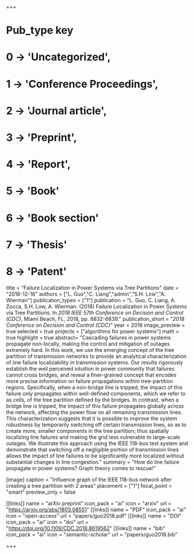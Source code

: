 +++
# Pub_type key
# 0 -> 'Uncategorized',
# 1 -> 'Conference Proceedings',
# 2 -> 'Journal article',
# 3 -> 'Preprint',
# 4 -> 'Report',
# 5 -> 'Book'
# 6 -> 'Book section'
# 7 -> 'Thesis'
# 8 -> 'Patent'

title = "Failure Localization in Power Systems via Tree Partitions"
date = "2018-12-16"
authors = ["L. Guo","C. Liang","admin","S.H. Low","A. Wierman"]
publication_types = ["1"]
publication =  "L. Guo, C. Liang, A. Zocca, S.H. Low, A. Wierman. (2018) Failure Localization in Power Systems via Tree Partitions. In _2018 IEEE 57th Conference on Decision and Control (CDC)_,  Miami Beach, FL, 2018, pp. 6832-6839."
publication_short = "_2018 Conference on Decision and Control (CDC)_"
year = 2018
image_preview = true
selected = true
projects = ["algorithms for power systems"]
math = true
highlight = true
abstract= "Cascading failures in power systems propagate non-locally, making the control and mitigation of outages extremely hard. In this work, we use the emerging concept of the tree partition of transmission networks to provide an analytical characterization of line failure localizability in transmission systems. Our results rigorously establish the well perceived intuition in power community that failures cannot cross bridges, and reveal a finer-grained concept that encodes more precise information on failure propagations within tree-partition regions. Specifically, when a non-bridge line is tripped, the impact of this failure only propagates within well-defined components, which we refer to as cells, of the tree partition defined by the bridges. In contrast, when a bridge line is tripped, the impact of this failure propagates globally across the network, affecting the power flow on all remaining transmission lines. This characterization suggests that it is possible to improve the system robustness by temporarily switching off certain transmission lines, so as to create more, smaller components in the tree partition; thus spatially localizing line failures and making the grid less vulnerable to large-scale outages. We illustrate this approach using the IEEE 118-bus test system and demonstrate that switching off a negligible portion of transmission lines allows the impact of line failures to be significantly more localized without substantial changes in line congestion."
summary = "How do line failure propagate in power systems? Graph theory comes to rescue!"

[image]
  caption = "Influence graph of the IEEE 118-bus network after creating a tree partition with 2 areas"
  placement = ["1"]
  focal_point = "smart"
  preview_only = false

[[links]]
  name = "arXiv preprint"
  icon_pack = "ai"
  icon = "arxiv"
  url = "https://arxiv.org/abs/1803.08551"
[[links]]
  name = "PDF"
  icon_pack = "ai"
  icon = "open-access"
  url = "papers/guo2018.pdf"
[[links]]
  name = "DOI"
  icon_pack = "ai"
  icon = "doi"
  url = "https://doi.org/10.1109/CDC.2018.8619562"
[[links]]
  name = "bib"
  icon_pack = "ai"
  icon = "semantic-scholar"
  url = "papers/guo2018.bib"

+++
